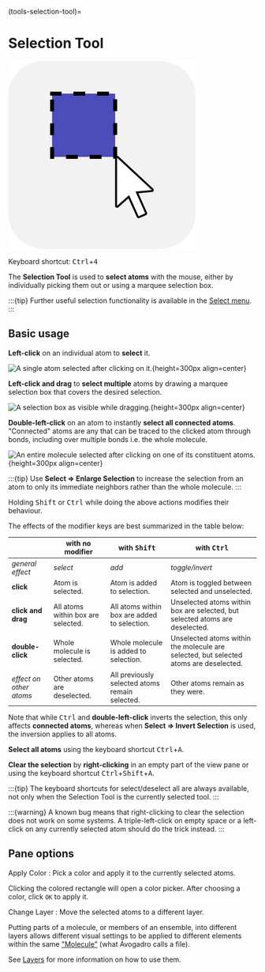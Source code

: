 (tools-selection-tool)=

# Selection Tool

![The icon of the Selection Tool in light mode.](../../_static/icon_select.svg)

Keyboard shortcut: <kbd>Ctrl</kbd>+<kbd>4</kbd>

The **Selection Tool** is used to **select atoms** with the mouse, either by individually picking them out or using a marquee selection box.

:::{tip}
Further useful selection functionality is available in the [Select menu](menus-select-menu).
:::

## Basic usage

**Left-click** on an individual atom to **select** it.

![A single atom selected after clicking on it.](../../_static/tutorial-select-atom.png){height=300px align=center}

**Left-click and drag** to **select multiple** atoms by drawing a marquee selection box that covers the desired selection.

![A selection box as visible while dragging.](../../_static/tutorial-select-drag.png){height=300px align=center}

**Double-left-click** on an atom to instantly **select all connected atoms**.
"Connected" atoms are any that can be traced to the clicked atom through bonds, including over multiple bonds i.e. the whole molecule.

![An entire molecule selected after clicking on one of its constituent atoms.](../../_static/tutorial-select-all.png){height=300px align=center}

:::{tip}
Use **Select ⇒ Enlarge Selection** to increase the selection from an atom to only its immediate neighbors rather than the whole molecule.
:::

Holding <kbd>Shift</kbd> or <kbd>Ctrl</kbd> while doing the above actions modifies their behaviour.

The effects of the modifier keys are best summarized in the table below:

|                         | with no modifier                    | with <kbd>Shift</kbd>                           | with <kbd>Ctrl</kbd>                                                                  |
| ---                     | ---                                 | ---                                             | ---                                                                                   |
| *general effect*        | *select*                            | *add*                                           | *toggle/invert*                                                                       |
| **click**               | Atom is selected.                   | Atom is added to selection.                     | Atom is toggled between selected and unselected.                                      |
| **click and drag**      | All atoms within box are selected.  | All atoms within box are added to selection.    | Unselected atoms within box are selected, but selected atoms are deselected.          |
| **double-click**        | Whole molecule is selected.         | Whole molecule is added to selection.           | Unselected atoms within the molecule are selected, but selected atoms are deselected. |
| *effect on other atoms* | Other atoms are deselected.         | All previously selected atoms remain selected.  | Other atoms remain as they were.                                                      |

Note that while <kbd>Ctrl</kbd> and **double-left-click** inverts the selection, this only affects **connected atoms**, whereas when **Select ⇒ Invert Selection** is used, the inversion applies to all atoms.

**Select all atoms** using the keyboard shortcut <kbd>Ctrl</kbd>+<kbd>A</kbd>.

**Clear the selection** by **right-clicking** in an empty part of the view pane or using the keyboard shortcut <kbd>Ctrl</kbd>+<kbd>Shift</kbd>+<kbd>A</kbd>.

:::{tip}
The keyboard shortcuts for select/deselect all are always available, not only when the Selection Tool is the currently selected tool.
:::

:::{warning}
A known bug means that right-clicking to clear the selection does not work on some systems. A triple-left-click on empty space or a left-click on any currently selected atom should do the trick instead.
:::

## Pane options

Apply Color
: Pick a color and apply it to the currently selected atoms.

  Clicking the colored rectangle will open a color picker.
  After choosing a color, click `OK` to apply it.

Change Layer
: Move the selected atoms to a different layer.

  Putting parts of a molecule, or members of an ensemble, into different layers allows different visual settings to be applied to different elements within the same ["Molecule"](panes-molecules) (what Avogadro calls a file).

  See [Layers](panes-layers) for more information on how to use them.
